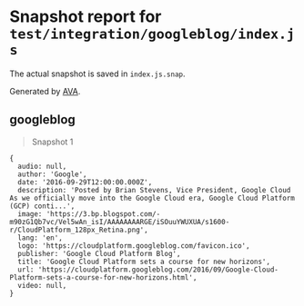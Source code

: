 # Snapshot report for `test/integration/googleblog/index.js`

The actual snapshot is saved in `index.js.snap`.

Generated by [AVA](https://avajs.dev).

## googleblog

> Snapshot 1

    {
      audio: null,
      author: 'Google',
      date: '2016-09-29T12:00:00.000Z',
      description: 'Posted by Brian Stevens, Vice President, Google Cloud As we officially move into the Google Cloud era, Google Cloud Platform (GCP) conti...',
      image: 'https://3.bp.blogspot.com/-m90zG1Qb7vc/Vel5wAn_isI/AAAAAAAARGE/iSOuuYWUXUA/s1600-r/CloudPlatform_128px_Retina.png',
      lang: 'en',
      logo: 'https://cloudplatform.googleblog.com/favicon.ico',
      publisher: 'Google Cloud Platform Blog',
      title: 'Google Cloud Platform sets a course for new horizons',
      url: 'https://cloudplatform.googleblog.com/2016/09/Google-Cloud-Platform-sets-a-course-for-new-horizons.html',
      video: null,
    }
